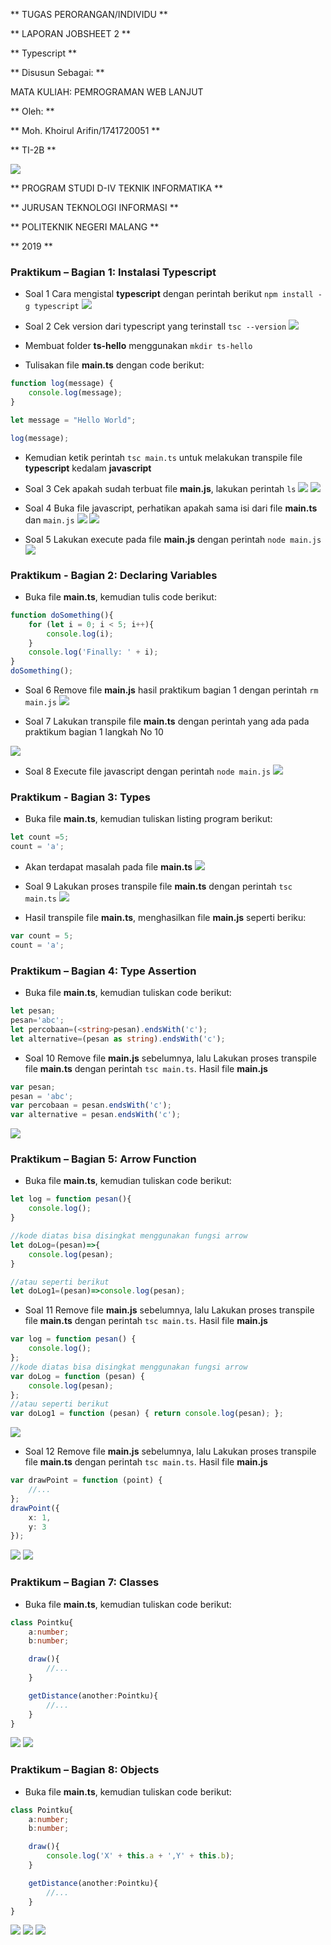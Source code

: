 ** TUGAS PERORANGAN/INDIVIDU **


** LAPORAN JOBSHEET 2 **

** Typescript **


** Disusun Sebagai: **

MATA KULIAH: PEMROGRAMAN WEB LANJUT


** Oleh: **

** Moh. Khoirul Arifin/1741720051 **

** TI-2B **



![](image/Logo/Polinema.png)



** PROGRAM STUDI D-IV TEKNIK INFORMATIKA **

** JURUSAN TEKNOLOGI INFORMASI **

** POLITEKNIK NEGERI MALANG **

** 2019 **



### Praktikum – Bagian 1: Instalasi Typescript

- Soal 1
Cara mengistal **typescript** dengan perintah berikut `npm install -g typescript`
![](image/Jobsheet1/1.png)


- Soal 2
Cek version dari typescript yang terinstall `tsc --version`
![](image/Jobsheet1/2.png)

- Membuat folder **ts-hello** menggunakan `mkdir ts-hello`
- Tulisakan file **main.ts** dengan code berikut:

```typescript
function log(message) {
    console.log(message);
}

let message = "Hello World";

log(message);
```

- Kemudian ketik perintah `tsc main.ts` untuk melakukan transpile file **typescript** kedalam **javascript**

- Soal 3
Cek apakah sudah terbuat file **main.js**, lakukan perintah `ls`
![](image/Jobsheet1/3a.png)
![](image/Jobsheet1/3b.png)



- Soal 4
Buka file javascript, perhatikan apakah sama isi dari file **main.ts** dan `main.js`
![](image/Jobsheet1/4a.png)
![](image/Jobsheet1/4b.png)


- Soal 5
Lakukan execute pada file **main.js** dengan perintah `node main.js`
![](image/Jobsheet1/5.png)


### Praktikum - Bagian 2: Declaring Variables
- Buka file **main.ts**, kemudian tulis code berikut:
```typescript
function doSomething(){
    for (let i = 0; i < 5; i++){
        console.log(i);
    }
    console.log('Finally: ' + i);
}
doSomething();
```


- Soal 6
Remove file **main.js** hasil praktikum bagian 1 dengan perintah `rm main.js`
![](image/Jobsheet1/6.png)


- Soal 7
Lakukan transpile file **main.ts** dengan perintah yang ada pada praktikum bagian 1 langkah No 10

![](image/Jobsheet1/7.png)

- Soal 8
Execute file javascript dengan perintah `node main.js`
![](image/Jobsheet1/8.png)

### Praktikum - Bagian 3: Types
- Buka file **main.ts**, kemudian tuliskan listing program berikut:
```typescript
let count =5;
count = 'a';
```

- Akan terdapat masalah pada file **main.ts**
![](image/Jobsheet1/9.png)

- Soal 9
Lakukan proses transpile file **main.ts** dengan perintah `tsc main.ts` 
![](image/Jobsheet1/9b.png)

- Hasil transpile file **main.ts**, menghasilkan file **main.js** seperti beriku:
```typescript
var count = 5;
count = 'a'; 
```

### Praktikum – Bagian 4: Type Assertion

- Buka file **main.ts**, kemudian tuliskan code berikut:
```typescript
let pesan;
pesan='abc';
let percobaan=(<string>pesan).endsWith('c');
let alternative=(pesan as string).endsWith('c');
```

- Soal 10
Remove file **main.js** sebelumnya, lalu Lakukan proses transpile file **main.ts** dengan perintah `tsc main.ts`. Hasil file **main.js**
```typescript
var pesan;
pesan = 'abc';
var percobaan = pesan.endsWith('c');
var alternative = pesan.endsWith('c');
```

![](image/Jobsheet1/10.png)

### Praktikum – Bagian 5: Arrow Function

- Buka file **main.ts**, kemudian tuliskan code berikut:

```typescript
let log = function pesan(){
    console.log();
}

//kode diatas bisa disingkat menggunakan fungsi arrow
let doLog=(pesan)=>{
    console.log(pesan);
}

//atau seperti berikut
let doLog1=(pesan)=>console.log(pesan);
```

- Soal 11
Remove file **main.js** sebelumnya, lalu Lakukan proses transpile file **main.ts** dengan perintah `tsc main.ts`. Hasil file **main.js**
```typescript
var log = function pesan() {
    console.log();
};
//kode diatas bisa disingkat menggunakan fungsi arrow
var doLog = function (pesan) {
    console.log(pesan);
};
//atau seperti berikut
var doLog1 = function (pesan) { return console.log(pesan); };
```

![](image/Jobsheet1/11.png)

- Soal 12
Remove file **main.js** sebelumnya, lalu Lakukan proses transpile file **main.ts** dengan perintah `tsc main.ts`. Hasil file **main.js**
```typescript
var drawPoint = function (point) {
    //...
};
drawPoint({
    x: 1,
    y: 3
});
```

![](image/Jobsheet1/12a.png)
![](image/Jobsheet1/12b.png)

### Praktikum – Bagian 7: Classes

- Buka file **main.ts**, kemudian tuliskan code berikut:
```typescript
class Pointku{
    a:number;
    b:number;

    draw(){
        //...
    }

    getDistance(another:Pointku){
        //...
    }
}
```

![](image/Jobsheet1/13a.png)
![](image/Jobsheet1/13b.png)

### Praktikum – Bagian 8: Objects

- Buka file **main.ts**, kemudian tuliskan code berikut:
```typescript
class Pointku{
    a:number;
    b:number;

    draw(){
        console.log('X' + this.a + ',Y' + this.b);
    }

    getDistance(another:Pointku){
        //...
    }
}
```

![](image/Jobsheet1/14a.png)
![](image/Jobsheet1/14b.png)
![](image/Jobsheet1/14c.png)